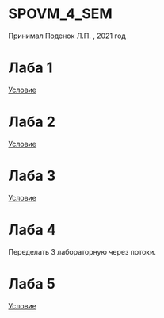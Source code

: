 # SPOVM_4_SEM

Принимал Поденок Л.П. , 2021 год

# Лаба 1

[Условие](https://github.com/Kry1ov/4term/blob/main/SPOVM/laba1/lab1.pdf)

# Лаба 2

[Условие](https://github.com/Kry1ov/4term/blob/main/SPOVM/laba2/lab-2.pdf)

# Лаба 3

[Условие](https://github.com/Kry1ov/4term/blob/main/SPOVM/laba3/lab-3.pdf)

# Лаба 4

Переделать 3 лабораторную через потоки.

# Лаба 5

[Условие](https://github.com/Kry1ov/4term/blob/main/SPOVM/laba5/lab-5.pdf)





